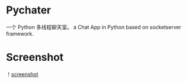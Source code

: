 # Pychater
一个 Python 多线程聊天室。
a Chat App in Python based on socketserver framework.

# Screenshot
！[screenshot](Pychater/pics/01.png)
